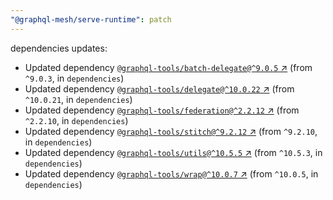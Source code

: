 ```yaml
---
"@graphql-mesh/serve-runtime": patch
---
```

dependencies updates:
  - Updated dependency [`@graphql-tools/batch-delegate@^9.0.5` ↗︎](https://www.npmjs.com/package/@graphql-tools/batch-delegate/v/9.0.5) (from `^9.0.3`, in `dependencies`)
  - Updated dependency [`@graphql-tools/delegate@^10.0.22` ↗︎](https://www.npmjs.com/package/@graphql-tools/delegate/v/10.0.22) (from `^10.0.21`, in `dependencies`)
  - Updated dependency [`@graphql-tools/federation@^2.2.12` ↗︎](https://www.npmjs.com/package/@graphql-tools/federation/v/2.2.12) (from `^2.2.10`, in `dependencies`)
  - Updated dependency [`@graphql-tools/stitch@^9.2.12` ↗︎](https://www.npmjs.com/package/@graphql-tools/stitch/v/9.2.12) (from `^9.2.10`, in `dependencies`)
  - Updated dependency [`@graphql-tools/utils@^10.5.5` ↗︎](https://www.npmjs.com/package/@graphql-tools/utils/v/10.5.5) (from `^10.5.3`, in `dependencies`)
  - Updated dependency [`@graphql-tools/wrap@^10.0.7` ↗︎](https://www.npmjs.com/package/@graphql-tools/wrap/v/10.0.7) (from `^10.0.5`, in `dependencies`)

